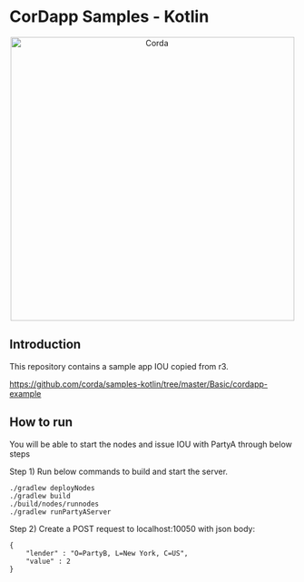 # CorDapp Samples - Kotlin
<p align="center">
  <img src="https://www.corda.net/wp-content/uploads/2016/11/fg005_corda_b.png" alt="Corda" width="500">
</p>

## Introduction
This repository contains a sample app IOU copied from r3.

https://github.com/corda/samples-kotlin/tree/master/Basic/cordapp-example

## How to run
You will be able to start the nodes and issue IOU with PartyA through below steps


Step 1) Run below commands to build and start the server.
```
./gradlew deployNodes
./gradlew build
./build/nodes/runnodes
./gradlew runPartyAServer
```


Step 2) Create a POST request to localhost:10050 with json body:<br/>
```
{
	"lender" : "O=PartyB, L=New York, C=US", 
	"value" : 2
}
```
